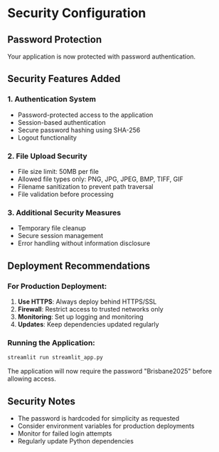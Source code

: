 # Security Configuration

## Password Protection
Your application is now protected with password authentication.

## Security Features Added

### 1. Authentication System
- Password-protected access to the application
- Session-based authentication
- Secure password hashing using SHA-256
- Logout functionality

### 2. File Upload Security
- File size limit: 50MB per file
- Allowed file types only: PNG, JPG, JPEG, BMP, TIFF, GIF
- Filename sanitization to prevent path traversal
- File validation before processing

### 3. Additional Security Measures
- Temporary file cleanup
- Secure session management
- Error handling without information disclosure

## Deployment Recommendations

### For Production Deployment:

1. **Use HTTPS**: Always deploy behind HTTPS/SSL
2. **Firewall**: Restrict access to trusted networks only
3. **Monitoring**: Set up logging and monitoring
4. **Updates**: Keep dependencies updated regularly

### Running the Application:
```bash
streamlit run streamlit_app.py
```

The application will now require the password "Brisbane2025" before allowing access.

## Security Notes
- The password is hardcoded for simplicity as requested
- Consider environment variables for production deployments
- Monitor for failed login attempts
- Regularly update Python dependencies